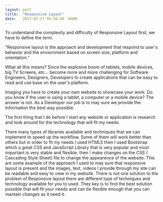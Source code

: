 ```yaml
---
layout: post
title:  "Responsive Layout"
date:   2017-03-27 09:56:58 -0400
---
```



To understand the complexity and difficulty of Responsive Layout first, we have to define the term.

"Responsive layout is the approach and development that respond to user's behavior and the enviornment based on screen size, platform and orientation."

What all this means? Since the explosive boom of tablets, mobile devices, big TV Screens, etc... become more and more challenging for Software Engineers, Designers, Developers to create applications that can be easy to read and use base on the user's platform.

Imaging you have to create your own website to showcase your work. Do you know if the user is using a tablet, a computer or a mobile device? The answer is not. As a Developer our job is to may sure we provide the information the best way possible.

The first thing that I do before I start any website or application is research and look around for the technology that will fit my needs. 

There many types of libraries available and techniques that we can implement to speed up the workflow. Some of them will work better than others but in order to fit my needs I used HTML5 then I used Bootstrap which a great CSS and JavaScript Library that is very popular and most important is very stable and flexible. then I make changes on the CSS ( Cascading Style Sheet) file to change the appearence of the website. This are some example of the approach I used to may sure that responsive layout is present and the images, text, videos I provide through my site can be readable and easy to view in my website. There is not one solution to the problem of Responsive layout there are different type of techniques and technology available for you to used. They key is to find the best solution possible that will fit your needs and can be flexible enough that you can mantain changes as it need it.



